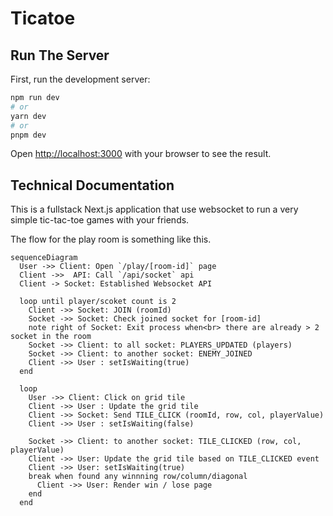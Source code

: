 # Ticatoe

## Run The Server

First, run the development server:

```bash
npm run dev
# or
yarn dev
# or
pnpm dev
```

Open [http://localhost:3000](http://localhost:3000) with your browser to see the result.

## Technical Documentation

This is a fullstack Next.js application that use websocket to run a very simple tic-tac-toe games with your friends.

The flow for the play room is something like this.

```mermaid
sequenceDiagram
  User ->> Client: Open `/play/[room-id]` page
  Client ->>  API: Call `/api/socket` api
  Client -> Socket: Established Websocket API

  loop until player/scoket count is 2
    Client ->> Socket: JOIN (roomId)
    Socket ->> Socket: Check joined socket for [room-id]
    note right of Socket: Exit process when<br> there are already > 2 socket in the room
    Socket ->> Client: to all socket: PLAYERS_UPDATED (players)
    Socket ->> Client: to another socket: ENEMY_JOINED
    Client ->> User : setIsWaiting(true)
  end

  loop
    User ->> Client: Click on grid tile
    Client ->> User : Update the grid tile
    Client ->> Socket: Send TILE_CLICK (roomId, row, col, playerValue)
    Client ->> User : setIsWaiting(false)

    Socket ->> Client: to another socket: TILE_CLICKED (row, col, playerValue)
    Client ->> User: Update the grid tile based on TILE_CLICKED event
    Client ->> User: setIsWaiting(true)
    break when found any winnning row/column/diagonal
      Client ->> User: Render win / lose page
    end
  end
```
